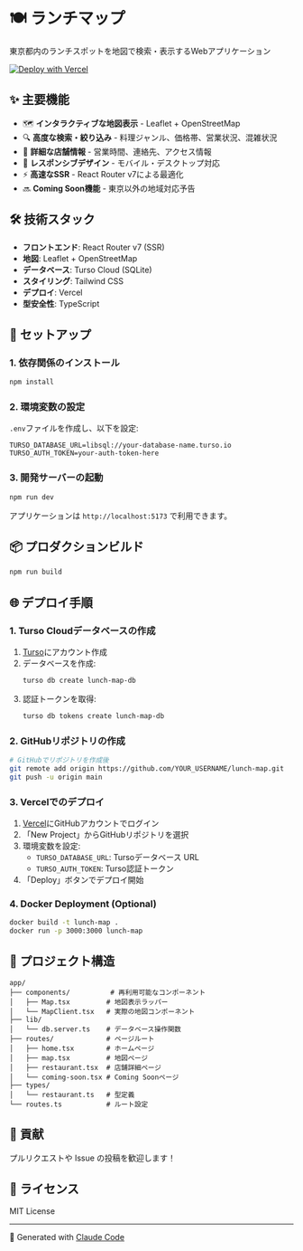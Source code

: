 # 🍽️ ランチマップ

東京都内のランチスポットを地図で検索・表示するWebアプリケーション

[![Deploy with Vercel](https://vercel.com/button)](https://vercel.com/new/clone?repository-url=https://github.com/YOUR_USERNAME/lunch-map)

## ✨ 主要機能

- 🗺️ **インタラクティブな地図表示** - Leaflet + OpenStreetMap
- 🔍 **高度な検索・絞り込み** - 料理ジャンル、価格帯、営業状況、混雑状況
- 🏪 **詳細な店舗情報** - 営業時間、連絡先、アクセス情報
- 📱 **レスポンシブデザイン** - モバイル・デスクトップ対応
- ⚡ **高速なSSR** - React Router v7による最適化
- 🔜 **Coming Soon機能** - 東京以外の地域対応予告

## 🛠️ 技術スタック

- **フロントエンド**: React Router v7 (SSR)
- **地図**: Leaflet + OpenStreetMap
- **データベース**: Turso Cloud (SQLite)
- **スタイリング**: Tailwind CSS
- **デプロイ**: Vercel
- **型安全性**: TypeScript

## 🚀 セットアップ

### 1. 依存関係のインストール

```bash
npm install
```

### 2. 環境変数の設定

`.env`ファイルを作成し、以下を設定:

```env
TURSO_DATABASE_URL=libsql://your-database-name.turso.io
TURSO_AUTH_TOKEN=your-auth-token-here
```

### 3. 開発サーバーの起動

```bash
npm run dev
```

アプリケーションは `http://localhost:5173` で利用できます。

## 📦 プロダクションビルド

```bash
npm run build
```

## 🌐 デプロイ手順

### 1. Turso Cloudデータベースの作成

1. [Turso](https://turso.tech/)にアカウント作成
2. データベースを作成:
   ```bash
   turso db create lunch-map-db
   ```
3. 認証トークンを取得:
   ```bash
   turso db tokens create lunch-map-db
   ```

### 2. GitHubリポジトリの作成

```bash
# GitHubでリポジトリを作成後
git remote add origin https://github.com/YOUR_USERNAME/lunch-map.git
git push -u origin main
```

### 3. Vercelでのデプロイ

1. [Vercel](https://vercel.com/)にGitHubアカウントでログイン
2. 「New Project」からGitHubリポジトリを選択
3. 環境変数を設定:
   - `TURSO_DATABASE_URL`: Tursoデータベース URL
   - `TURSO_AUTH_TOKEN`: Turso認証トークン
4. 「Deploy」ボタンでデプロイ開始

### 4. Docker Deployment (Optional)

```bash
docker build -t lunch-map .
docker run -p 3000:3000 lunch-map
```

## 📁 プロジェクト構造

```
app/
├── components/          # 再利用可能なコンポーネント
│   ├── Map.tsx         # 地図表示ラッパー
│   └── MapClient.tsx   # 実際の地図コンポーネント
├── lib/
│   └── db.server.ts    # データベース操作関数
├── routes/             # ページルート
│   ├── home.tsx        # ホームページ
│   ├── map.tsx         # 地図ページ
│   ├── restaurant.tsx  # 店舗詳細ページ
│   └── coming-soon.tsx # Coming Soonページ
├── types/
│   └── restaurant.ts   # 型定義
└── routes.ts           # ルート設定
```

## 🤝 貢献

プルリクエストや Issue の投稿を歓迎します！

## 📄 ライセンス

MIT License

---

🤖 Generated with [Claude Code](https://claude.ai/code)
